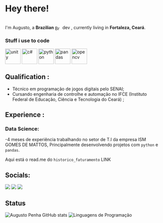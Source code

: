 # Hey there!
 </br> I'm Augusto, a <b>Brazilian</b> <img align = "center" width="20" height="15" alt="Brasil" src="https://github.com/user-attachments/assets/3b771896-473c-449d-b590-cbe1e7d3a17a" /> dev , currently living in 
 <b>Fortaleza, Ceará</b>. </p>
<h3>Stuff i use to code</h3>
<img align = "center" width="50" height="50" alt="unity" src="https://github.com/user-attachments/assets/eeb1c4e3-771f-4649-9f9e-5d50a0b30a61" />
<img align = "center" width="50" height="50" alt="c#" src="https://github.com/user-attachments/assets/9b622c95-abeb-4663-8dd0-c68617ca88ad" />
<img align = "center" width="50" height="50" alt="python" src="https://github.com/user-attachments/assets/1ac3c392-550f-453a-92a2-29a816e1e85e" >
<img align = "center" width="50" height="50" alt="pandas" src="https://github.com/user-attachments/assets/d762c39f-673a-4ed9-8afc-8e8c94f918d2" />
<img align = "center" width="50" height="50" alt="opencv" src="https://github.com/user-attachments/assets/6fa13824-b99d-4dd0-8728-1f64d081d065" />
   
##  Qualification :
   - Técnico em programação de jogos digitais pelo SENAI;
   - Cursando engenharia de controlhe e automação no IFCE (Instituto Federal de Educação, Ciência e Tecnologia do Ceará) ;

##  Experience :
### Data Science:
   -4 meses de experiência trabalhando no setor de T.I da empresa ISM GOMES DE MATTOS, Principalmente desenvolvendo projetos com `python` e `pandas`.

   Aqui está o read.me do `historico_faturamento` LINK

## Socials: 
<div> 
  <a href="https://www.instagram.com/_augustonpenha/" target="_blank"><img src="https://img.shields.io/badge/-Instagram-%23E4405F?style=for-the-badge&logo=instagram&logoColor=white" target="_blank"></a>
  <a href = "augustonpenha@gmail.com"><img src="https://img.shields.io/badge/-Gmail-%23333?style=for-the-badge&logo=gmail&logoColor=white" target="_blank"></a>
  <a href="https://www.linkedin.com/in/Augusto-Penha-a50904237/" target="_blank"><img src="https://img.shields.io/badge/-LinkedIn-%230077B5?style=for-the-badge&logo=linkedin&logoColor=white" target="_blank"></a> 
  
  
</div>

## Status
![Augusto Penha GitHub stats](https://github-readme-stats.vercel.app/api?username=AugustoNP&show_icons=true&theme=Gradient)
![Linguagens de Programação](https://github-readme-stats.vercel.app/api/top-langs/?username=AugustoN&layout=compact&hide_title=true&theme=radical)

